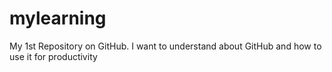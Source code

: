 # mylearning
My 1st Repository on GitHub. I want to understand about GitHub and how to use it for productivity
